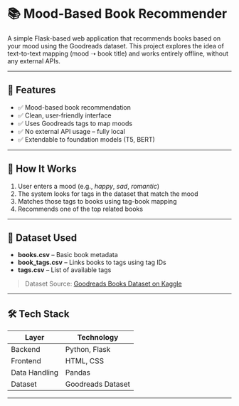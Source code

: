 # 📚 Mood-Based Book Recommender

A simple Flask-based web application that recommends books based on your mood using the Goodreads dataset. This project explores the idea of text-to-text mapping (mood ➝ book title) and works entirely offline, without any external APIs.

---

## 🌟 Features

- ✅ Mood-based book recommendation
- ✅ Clean, user-friendly interface
- ✅ Uses Goodreads tags to map moods
- ✅ No external API usage – fully local
- ✅ Extendable to foundation models (T5, BERT)

---

## 🧠 How It Works

1. User enters a mood (e.g., *happy*, *sad*, *romantic*)
2. The system looks for tags in the dataset that match the mood
3. Matches those tags to books using tag-book mapping
4. Recommends one of the top related books

---

## 📂 Dataset Used

- **books.csv** – Basic book metadata
- **book_tags.csv** – Links books to tags using tag IDs
- **tags.csv** – List of available tags

> Dataset Source: [Goodreads Books Dataset on Kaggle](https://www.kaggle.com/datasets/zygmunt/goodbooks-10k)

---

## 🛠️ Tech Stack

| Layer         | Technology        |
|---------------|-------------------|
| Backend       | Python, Flask     |
| Frontend      | HTML, CSS         |
| Data Handling | Pandas            |
| Dataset       | Goodreads Dataset |

---
